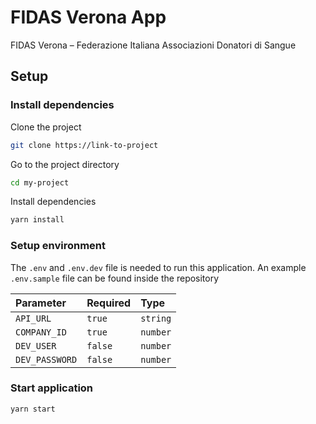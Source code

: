 # FIDAS Verona App

FIDAS Verona – Federazione Italiana Associazioni Donatori di Sangue

## Setup

### Install dependencies

Clone the project

```bash
git clone https://link-to-project
```

Go to the project directory

```bash
cd my-project
```

Install dependencies

```bash
yarn install
```

### Setup environment

The `.env` and `.env.dev` file is needed to run this application.
An example `.env.sample` file can be found inside the repository

| Parameter      | Required | Type     |
| :------------- | :------- | :------- |
| `API_URL`      | `true`   | `string` |
| `COMPANY_ID`   | `true`   | `number` |
| `DEV_USER`     | `false`  | `number` |
| `DEV_PASSWORD` | `false`  | `number` |

### Start application

```bash
yarn start
```
